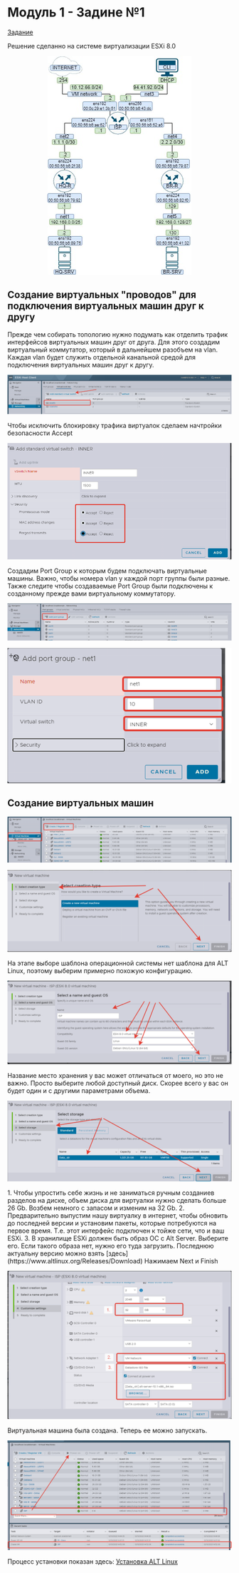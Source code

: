# Модуль 1 - Задине №1

[Задание](https://github.com/netadmin-str/demo2024/blob/0dd3bcfb0f4795cdd9ba3036ebb091167852f48b/%D0%B7%D0%B0%D0%B4%D0%B0%D0%BD%D0%B8%D0%B5/%D0%9C%D0%BE%D0%B4%D1%83%D0%BB%D1%8C%201%20-%20%D0%97%D0%B0%D0%B4%D0%B0%D0%BD%D0%B8%D0%B5%20%E2%84%961.md)

Решение сделанно на системе виртуализации ESXi 8.0
<p align="center">
  <img src="./%D0%A2%D0%BE%D0%BF%D0%BE%D0%BB%D0%BE%D0%B3%D0%B8%D1%8F.jpg">
</p>

## Создание виртуальных "проводов" для подключения виртуальных машин друг к другу
Прежде чем собирать топологию нужно подумать как отделить трафик интерфейсов виртуальных машин друг от друга.
Для этого создадим виртуальный коммутатор, который в дальнейшем разобъем на vlan. Каждая vlan будет служить отдельной канальной средой для подключения виртуальных машин друг к другу.
<p align="center">
  <img src="./pic1-1.png">
</p>

Чтобы исключить блокировку трафика виртуалок сделаем начтройки безопасности Accept
<p align="center">
  <img src="./pic1-2.png">
</p>

Создадим Port Group к которым будем подключать виртуальные машины.
Важно, чтобы номера vlan у каждой порт группы были разные. Также следите чтобы создаваемые Port Group были подключены к созданному прежде вами виртуальному коммутатору.
<p align="center">
  <img src="./pic1-3.png">
</p>

<p align="center">
  <img src="./pic1-4.png">
</p>

## Создание виртуальных машин

<p align="center">
  <img src="./pic1-5.png">
</p>

<p align="center">
  <img src="./pic1-6.png">
</p>
На этапе выборе шаблона операционной системы нет шаблона для ALT Linux, поэтому выберим примерно похожую конфигурацию.
<p align="center">
  <img src="./pic1-7.png">
</p>
Название место хранения у вас может отличаться от моего, но это не важно. Просто выберите любой доступный диск. Скорее всего у вас он будет один и с другими параметрами объема.
<p align="center">
  <img src="./pic1-8.png">
</p>
1. Чтобы упростить себе жизнь и не заниматься ручным созданиев разделов на диске, объем диска для виртуалки нужно сделать больше 26 Gb. Возбем немного с запасом и изменим на 32 Gb.
2. Предварительно выпустим нашу виртуалку в интернет, чтобы обновить до последней версии и установим пакеты, которые потребуются на первое время. Т.е. этот интерфейс подключен к тойже сети, что и ваш ESXi.
3. В хранилище ESXi должен быть образ ОС с Alt Server. Выберите его. Если такого образа нет, нужно его туда загрузить. Последнюю актуальну версию можно взять [здесь](https://www.altlinux.org/Releases/Download)
Нажимаем Next и Finish
<p align="center">
  <img src="./pic1-9.png">
</p>

Виртуальная машина была создана. Теперь ее можно запускать.
<p align="center">
  <img src="./pic1-10.png">
</p>

Процесс установки показан здесь:
[Установка ALT Linux](https://github.com/netadmin-str/demo2024/tree/main/%D1%80%D0%B5%D1%88%D0%B5%D0%BD%D0%B8%D0%B5/%D0%9C%D0%BE%D0%B4%D1%83%D0%BB%D1%8C%201)

